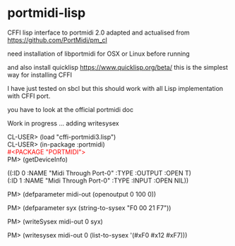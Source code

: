 # portmidi-lisp
CFFI lisp interface to portmidi 2.0 
adapted and actualised from https://github.com/PortMidi/pm_cl

need installation of libportmidi for OSX or Linux before running

and also install quicklisp https://www.quicklisp.org/beta/  this is the simplest way for installing CFFI

I have just tested on sbcl but this should work with all Lisp implementation with CFFI port.

you have to look at the official portmidi doc

Work in progress ... adding writesysex

CL-USER> (load "cffi-portmidi3.lisp")<br>
CL-USER> (in-package :portmidi) <br>
<font color="red">#<PACKAGE "PORTMIDI"><br></font>
PM> (getDeviceInfo)<br>

((:ID 0 :NAME "Midi Through Port-0" :TYPE :OUTPUT :OPEN T)<br>
 (:ID 1 :NAME "Midi Through Port-0" :TYPE :INPUT :OPEN NIL))

PM> (defparameter midi-out (openoutput 0 100 0))

PM> (defparameter syx  (string-to-sysex  "F0 00 21 F7"))

PM> (writeSysex midi-out 0 syx)

PM> (writesysex midi-out 0 (list-to-sysex '(#xF0 #x12 #xF7)))

